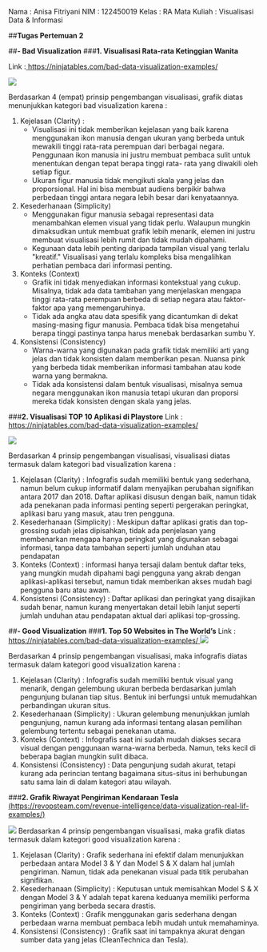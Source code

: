 ﻿Nama : Anisa Fitriyani 
NIM : 122450019 
Kelas : RA 
Mata Kuliah : Visualisasi Data & Informasi 

##**Tugas Pertemuan 2** 

##**- Bad Visualization** 
###**1. Visualisasi Rata-rata Ketinggian Wanita** 

   Link :[ https://ninjatables.com/bad-data-visualization-examples/ ](https://ninjatables.com/bad-data-visualization-examples/)

   ![](Aspose.Words.a117d8fa-fba7-4e6b-94b5-92f6bf469853.001.jpeg)

Berdasarkan  4  (empat)  prinsip  pengembangan  visualisasi,  grafik  diatas  menunjukkan kategori bad visualization  karena : 
1) Kejelasan (Clarity) :
   - Visualisasi ini tidak memberikan kejelasan yang baik karena menggunakan ikon manusia dengan ukuran yang berbeda untuk mewakili tinggi rata-rata perempuan dari berbagai negara. Penggunaan ikon manusia ini justru membuat pembaca sulit untuk menentukan dengan tepat berapa tinggi rata- rata yang diwakili oleh setiap figur.
   - Ukuran figur manusia tidak mengikuti skala yang jelas dan proporsional. Hal ini bisa membuat audiens berpikir bahwa perbedaan tinggi antara negara lebih besar dari kenyataannya. 
2) Kesederhanaan (Simplicity)
   - Menggunakan figur manusia sebagai representasi data menambahkan elemen visual  yang  tidak  perlu.  Walaupun  mungkin  dimaksudkan  untuk  membuat grafik lebih menarik, elemen ini justru membuat visualisasi lebih rumit dan tidak mudah dipahami.
   - Kegunaan data lebih penting daripada tampilan visual yang terlalu "kreatif." Visualisasi yang terlalu kompleks bisa mengalihkan perhatian pembaca dari informasi penting. 
3) Konteks (Context)
   - Grafik ini tidak menyediakan informasi kontekstual yang cukup. Misalnya, tidak ada data tambahan yang menjelaskan mengapa tinggi rata-rata perempuan berbeda di setiap negara atau faktor-faktor apa yang memengaruhinya.
   - Tidak ada angka atau data spesifik yang dicantumkan di dekat masing-masing figur manusia. Pembaca tidak bisa mengetahui berapa tinggi pastinya tanpa harus menebak berdasarkan sumbu Y. 
4) Konsistensi (Consistency)
   - Warna-warna yang digunakan pada grafik tidak memiliki arti yang jelas dan tidak konsisten dalam memberikan pesan. Nuansa pink yang berbeda tidak memberikan informasi tambahan atau kode warna yang bermakna.
   - Tidak ada konsistensi dalam bentuk visualisasi, misalnya semua negara menggunakan ikon manusia tetapi ukuran dan proporsi mereka tidak konsisten dengan skala yang jelas.

###**2. Visualisasi TOP 10 Aplikasi di Playstore**
Link :[ https://ninjatables.com/bad-data-visualization-examples/ ](https://ninjatables.com/bad-data-visualization-examples/)

![](Aspose.Words.a117d8fa-fba7-4e6b-94b5-92f6bf469853.002.jpeg)

Berdasarkan 4 prinsip pengembangan visualisasi, visualisasi diatas termasuk dalam kategori bad visualization karena : 
1) Kejelasan (Clarity) : Infografis sudah memiliki bentuk yang sederhana, namun belum cukup informatif dalam menyajikan perubahan signifikan antara 2017 dan 2018. Daftar aplikasi disusun dengan baik, namun tidak ada penekanan pada informasi penting seperti pergerakan peringkat, aplikasi baru yang masuk, atau tren pengguna. 
2) Kesederhanaan (Simplicity) : Meskipun daftar aplikasi gratis dan top-grossing sudah jelas dipisahkan, tidak ada penjelasan yang membenarkan mengapa hanya peringkat yang digunakan sebagai informasi, tanpa data tambahan seperti jumlah unduhan atau pendapatan 
3) Konteks  (Context)  :  informasi  hanya  tersaji  dalam  bentuk  daftar  teks,  yang mungkin  mudah  dipahami  bagi  pengguna  yang  akrab  dengan  aplikasi-aplikasi tersebut, namun tidak memberikan akses mudah bagi pengguna baru atau awam. 
4) Konsistensi (Consistency) : Daftar aplikasi dan peringkat yang disajikan sudah benar, namun kurang menyertakan detail lebih lanjut seperti jumlah unduhan atau pendapatan aktual dari aplikasi top-grossing.
   
##**- Good Visualization** 
###**1. Top 50 Websites in The World’s** 
Link :[ https://ninjatables.com/bad-data-visualization-examples/ ](https://ninjatables.com/bad-data-visualization-examples/)
![](Aspose.Words.a117d8fa-fba7-4e6b-94b5-92f6bf469853.003.jpeg)

Berdasarkan 4 prinsip pengembangan visualisasi, maka infografis diatas termasuk dalam kategori good visualization karena : 
1) Kejelasan (Clarity) : Infografis sudah memiliki bentuk visual yang menarik, dengan gelembung ukuran berbeda berdasarkan jumlah pengunjung bulanan tiap situs. Bentuk ini berfungsi untuk memudahkan perbandingan ukuran situs. 
1) Kesederhanaan (Simplicity) : Ukuran gelembung menunjukkan jumlah pengunjung, namun kurang ada informasi tentang alasan pemilihan gelembung tertentu sebagai penekanan utama. 
1) Konteks (Context) : Infografis saat ini sudah mudah diakses secara visual dengan penggunaan warna-warna berbeda. Namun, teks kecil di beberapa bagian mungkin sulit dibaca. 
1) Konsistensi (Consistency) : Data pengunjung sudah akurat, tetapi kurang ada perincian tentang bagaimana situs-situs ini berhubungan satu sama lain di dalam kategori atau wilayah.
   
###**2. Grafik Riwayat Pengiriman Kendaraan Tesla**
[(https://revopsteam.com/revenue-intelligence/data-visualization-real-lif-examples/)](https://revopsteam.com/revenue-intelligence/data-visualization-real-lif-examples/) 

 ![](Aspose.Words.a117d8fa-fba7-4e6b-94b5-92f6bf469853.004.jpeg)
Berdasarkan 4 prinsip pengembangan visualisasi, maka grafik diatas termasuk dalam kategori good visualization karena :
1) Kejelasan (Clarity) : Grafik sederhana ini efektif dalam menunjukkan perbedaan antara Model 3 & Y dan Model S & X dalam hal jumlah pengiriman. Namun, tidak ada penekanan visual pada titik perubahan signifikan. 
2) Kesederhanaan (Simplicity) : Keputusan untuk memisahkan Model S & X dengan Model 3 & Y adalah tepat karena keduanya memiliki performa pengiriman yang berbeda secara drastis. 
3) Konteks (Context) : Grafik menggunakan garis sederhana dengan perbedaan warna membuat pembaca lebih mudah untuk memahaminya. 
4) Konsistensi (Consistency) : Grafik saat ini tampaknya akurat dengan sumber data yang jelas (CleanTechnica dan Tesla). 

